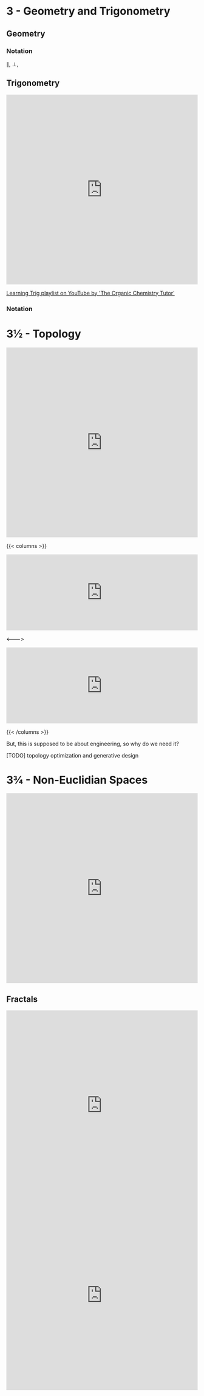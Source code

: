 # 3 - Geometry and Trigonometry

<script>
    document.getElementById("mathMenu").open = true;
</script>

## Geometry

### Notation

∥, ⊥, 

## Trigonometry

<iframe width="100%" height="500" src="https://www.youtube.com/embed/yBw67Fb31Cs" title="YouTube video player" frameborder="0" allow="accelerometer; autoplay; clipboard-write; encrypted-media; gyroscope; picture-in-picture" allowfullscreen></iframe>

[Learning Trig playlist on YouTube by 'The Organic Chemistry Tutor'](https://www.youtube.com/playlist?list=PL0o_zxa4K1BVCB8iCVCGOES9pEF6byTMT)



### Notation



# 3½ - Topology

<iframe width="100%" height="500" src="https://www.youtube.com/embed/AmgkSdhK4K8" title="YouTube video player" frameborder="0" allow="accelerometer; autoplay; clipboard-write; encrypted-media; gyroscope; picture-in-picture" allowfullscreen></iframe>

{{< columns >}}

<iframe width="100%" height="200" src="https://www.youtube.com/embed/_hjRvZYkAgA" title="YouTube video player" frameborder="0" allow="accelerometer; autoplay; clipboard-write; encrypted-media; gyroscope; picture-in-picture" allowfullscreen></iframe>

<--->

<iframe width="100%" height="200" src="https://www.youtube.com/embed/AAsICMPwGPY" title="YouTube video player" frameborder="0" allow="accelerometer; autoplay; clipboard-write; encrypted-media; gyroscope; picture-in-picture" allowfullscreen></iframe>

{{< /columns >}}

But, this is supposed to be about engineering, so why do we need it?

[TODO] topology optimization and generative design

# 3¾ - Non-Euclidian Spaces



<iframe width="100%" height="500" src="https://www.youtube.com/embed/zQo_S3yNa2w" title="YouTube video player" frameborder="0" allow="accelerometer; autoplay; clipboard-write; encrypted-media; gyroscope; picture-in-picture" allowfullscreen></iframe>

## Fractals

<iframe width="100%" height="500" src="https://www.youtube.com/embed/gB9n2gHsHN4" title="YouTube video player" frameborder="0" allow="accelerometer; autoplay; clipboard-write; encrypted-media; gyroscope; picture-in-picture" allowfullscreen></iframe>

<iframe width="100%" height="500" src="https://www.youtube.com/embed/GiAj9WW1OfQ" title="YouTube video player" frameborder="0" allow="accelerometer; autoplay; clipboard-write; encrypted-media; gyroscope; picture-in-picture" allowfullscreen></iframe>

